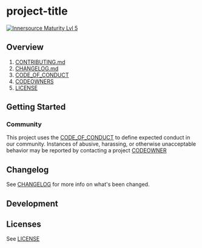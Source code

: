 # project-title

[![Innersource Maturity Lvl 5](https://img.shields.io/badge/innersource-L5%20Community-00BB00)](https://share.philips.com/sites/SWCoE/SitePages/Maturity%20ladder.aspx)

## Overview

1. [CONTRIBUTING.md](./CONTRIBUTING.md)
2. [CHANGELOG.md](./CHANGELOG.md)
3. [CODE_OF_CONDUCT](./CODE_OF_CONDUCT.md)
4. [CODEOWNERS](./CODEOWNERS)
5. [LICENSE](./LICENSE)

## Getting Started

### Community

This project uses the [CODE_OF_CONDUCT](./CODE_OF_CONDUCT.md) to define expected conduct in our community. Instances of abusive, harassing, or otherwise unacceptable behavior may be reported by contacting a project [CODEOWNER](./CODEOWNERS)

## Changelog

See [CHANGELOG](./CHANGELOG.md) for more info on what's been changed.

## Development

## Licenses

See [LICENSE](./LICENSE)

